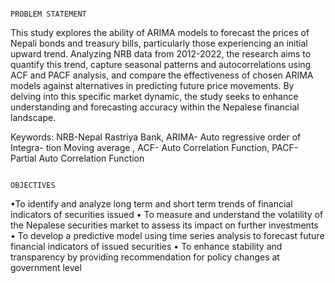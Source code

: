                                                                                        PROBLEM STATEMENT

This study explores the ability of ARIMA models to forecast the prices of Nepali bonds and treasury bills, particularly those experiencing an initial upward trend. 
Analyzing NRB data from 2012-2022, the research aims to quantify this trend, capture seasonal patterns and autocorrelations using ACF and PACF analysis,
and compare the effectiveness of chosen ARIMA models against alternatives in predicting future price movements. By delving into this specific market dynamic, 
the study seeks to enhance understanding and forecasting accuracy within the Nepalese financial landscape.

Keywords: NRB-Nepal Rastriya Bank, ARIMA- Auto regressive order of Integra-
tion Moving average , ACF- Auto Correlation Function, PACF- Partial Auto Correlation
Function

                                                                                          OBJECTIVES
•To identify and analyze long term and short term trends of financial indicators of
securities issued
• To measure and understand the volatility of the Nepalese securities market to assess
its impact on further investments
• To develop a predictive model using time series analysis to forecast future financial
indicators of issued securities
• To enhance stability and transparency by providing recommendation for policy
changes at government level

